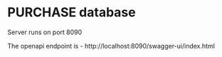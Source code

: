 # PURCHASE database

Server runs on port 8090

The openapi endpoint is - http://localhost:8090/swagger-ui/index.html
